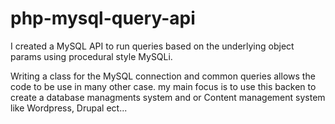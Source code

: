# php-mysql-query-api
I created a MySQL API to run queries based on the underlying object params using procedural style MySQLi.

  Writing a class for the MySQL connection and common queries allows the code to be use in many other case.
my main focus is to use this backen to create a database managments system and or Content management system like Wordpress, Drupal ect...

